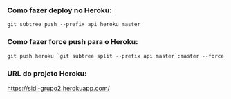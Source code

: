 ### Como fazer deploy no Heroku:

`git subtree push --prefix api heroku master`

### Como fazer force push para o Heroku:

```git push heroku `git subtree split --prefix api master`:master --force```

### URL do projeto Heroku:

https://sidi-grupo2.herokuapp.com/ 

